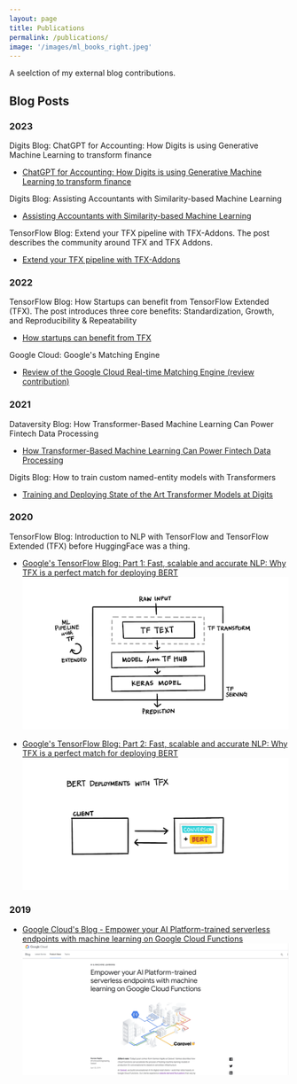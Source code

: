 ```yaml
---
layout: page
title: Publications
permalink: /publications/
image: '/images/ml_books_right.jpeg'
---
```


A seelction of my external blog contributions.

## Blog Posts

### 2023

Digits Blog: ChatGPT for Accounting: How Digits is using Generative Machine Learning to transform finance
* [ChatGPT for Accounting: How Digits is using Generative Machine Learning to transform finance](https://digits.com/developer/posts/assisting-accountants-with-generative-machine-learning/)

Digits Blog: Assisting Accountants with Similarity-based Machine Learning
* [Assisting Accountants with Similarity-based Machine Learning](https://digits.com/developer/posts/assisting-accountants-with-similarity-based-machine-learning/)

TensorFlow Blog: Extend your TFX pipeline with TFX-Addons. The post describes the community around TFX and TFX Addons.
* [Extend your TFX pipeline with TFX-Addons](https://blog.tensorflow.org/2023/02/extend-your-tfx-pipeline-with-tfx-addons.html)

### 2022

TensorFlow Blog: How Startups can benefit from TensorFlow Extended (TFX). The post introduces three core benefits: Standardization, Growth, and Reproducibility & Repeatability
* [How startups can benefit from TFX](https://blog.tensorflow.org/2022/10/how-startups-can-benefit-from-tfx.html)

Google Cloud: Google's Matching Engine
* [Review of the Google Cloud Real-time Matching Engine (review contribution)](https://cloud.google.com/blog/products/ai-machine-learning/real-time-ai-with-google-cloud-vertex-ai)

### 2021

Dataversity Blog: How Transformer-Based Machine Learning Can Power Fintech Data Processing
* [How Transformer-Based Machine Learning Can Power Fintech Data Processing](https://www.dataversity.net/how-transformer-based-machine-learning-can-power-fintech-data-processing/)

Digits Blog: How to train custom named-entity models with Transformers
* [Training and Deploying State of the Art Transformer Models at Digits](https://developer.digits.com/2021/09/15/training-and-deploying-state-of-the-art-transformer-models-at-digits/)

### 2020

TensorFlow Blog: Introduction to NLP with TensorFlow and TensorFlow Extended (TFX) before HuggingFace was a thing.
* [Google's TensorFlow Blog: Part 1: Fast, scalable and accurate NLP: Why TFX is a perfect match for deploying BERT](https://blog.tensorflow.org/2020/03/part-1-fast-scalable-and-accurate-nlp-tensorflow-deploying-bert.html)
![TensorFlow Blog: Part 1: Fast, scalable and accurate NLP: Why TFX is a perfect match for deploying BERT link](/images/publications_Bert_TFX_1.png)

* [Google's TensorFlow Blog: Part 2: Fast, scalable and accurate NLP: Why TFX is a perfect match for deploying BERT](https://blog.tensorflow.org/2020/06/part-2-fast-scalable-and-accurate-nlp.html)
![TensorFlow Blog: Part 2: Fast, scalable and accurate NLP: Why TFX is a perfect match for deploying BERT link](/images/publications_Bert_TFX_2.png)

### 2019

* [Google Cloud's Blog - Empower your AI Platform-trained serverless endpoints with machine learning on Google Cloud Functions](https://cloud.google.com/blog/products/ai-machine-learning/empower-your-ai-platform-trained-serverless-endpoints-with-machine-learning-on-google-cloud-functions)
![Empower your AI Platform-trained serverless endpoints with machine learning on Google Cloud Functions](/images/publications_google_cloud_functions.png)
